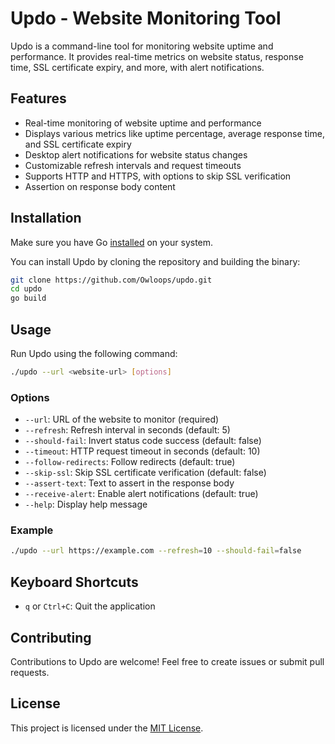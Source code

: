 # Updo - Website Monitoring Tool

Updo is a command-line tool for monitoring website uptime and performance. It provides real-time metrics on website status, response time, SSL certificate expiry, and more, with alert notifications.

## Features

- Real-time monitoring of website uptime and performance
- Displays various metrics like uptime percentage, average response time, and SSL certificate expiry
- Desktop alert notifications for website status changes
- Customizable refresh intervals and request timeouts
- Supports HTTP and HTTPS, with options to skip SSL verification
- Assertion on response body content

## Installation

Make sure you have Go [installed](https://go.dev/doc/install) on your system.

You can install Updo by cloning the repository and building the binary:

```bash
git clone https://github.com/Owloops/updo.git
cd updo
go build
```

## Usage

Run Updo using the following command:

```bash
./updo --url <website-url> [options]
```

### Options

- `--url`: URL of the website to monitor (required)
- `--refresh`: Refresh interval in seconds (default: 5)
- `--should-fail`: Invert status code success (default: false)
- `--timeout`: HTTP request timeout in seconds (default: 10)
- `--follow-redirects`: Follow redirects (default: true)
- `--skip-ssl`: Skip SSL certificate verification (default: false)
- `--assert-text`: Text to assert in the response body
- `--receive-alert`: Enable alert notifications (default: true)
- `--help`: Display help message

### Example

```bash
./updo --url https://example.com --refresh=10 --should-fail=false
```

## Keyboard Shortcuts

- `q` or `Ctrl+C`: Quit the application

## Contributing

Contributions to Updo are welcome! Feel free to create issues or submit pull requests.

## License

This project is licensed under the [MIT License](LICENSE).
